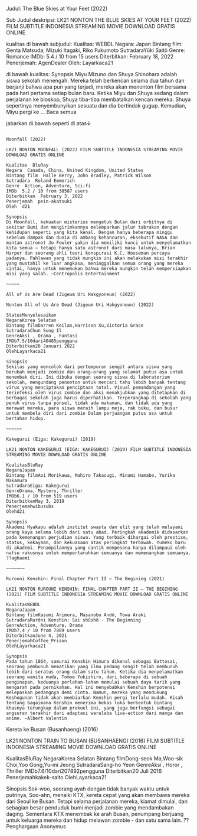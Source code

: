 Judul:
The Blue Skies at Your Feet (2022)

Sub Judul deskripsi:
LK21 NONTON THE BLUE SKIES AT YOUR FEET (2022) FILM SUBTITLE INDONESIA STREAMING MOVIE DOWNLOAD GRATIS ONLINE

kualitas di bawah subjudul:
Kualitas: WEBDL
Negara: Japan
Bintang film: Genta Matsuda, Mizuki Itagaki, Riko Fukumoto
SutradaraYûki Saitô
Genre: Romance
IMDb: 5.4 / 10 from 15 users
Diterbitkan: February 18, 2022
Penerjemah: AgenDealer
Oleh: Layarkaca21

di bawah kualitas:
Synopsis
Miyu Mizuno dan Shuya Shinohara adalah siswa sekolah menengah. Mereka telah berkencan selama dua tahun dan berjanji bahwa apa pun yang terjadi, mereka akan menonton film bersama pada hari pertama setiap bulan baru. Ketika Miyu dan Shuya sedang dalam perjalanan ke bioskop, Shuya tiba-tiba membatalkan kencan mereka. Shuya sepertinya menyembunyikan sesuatu dan dia bertindak gugup. Kemudian, Miyu pergi ke ... Baca semua

jabarkan di bawah seperti di atas↓

~~~~~~~~

Moonfall (2022)

LK21 NONTON MOONFALL (2022) FILM SUBTITLE INDONESIA STREAMING MOVIE DOWNLOAD GRATIS ONLINE

Kualitas  BluRay
Negara  Canada, China, United Kingdom, United States
Bintang film  Halle Berry, John Bradley, Patrick Wilson
Sutradara  Roland Emmerich
Genre  Action, Adventure, Sci-fi
IMDb  5.2 / 10 from 38587 users
Diterbitkan  February 3, 2022
Penerjemah  pein-akatsuki
Oleh  d21

Synopsis
Di Moonfall, kekuatan misterius mengetuk Bulan dari orbitnya di sekitar Bumi dan mengirimkannya melemparkan jalur tabrakan dengan kehidupan seperti yang kita kenal. Dengan hanya beberapa minggu sebelum dampak dan dunia di ambang kehancuran, eksekutif NASA dan mantan astronot Jo Fowler yakin dia memiliki kunci untuk menyelamatkan kita semua – tetapi hanya satu astronot dari masa lalunya, Brian Harper dan seorang ahli teori konspirasi K.C. Houseman percaya padanya. Pahlawan yang tidak mungkin ini akan melakukan misi terakhir yang mustahil ke luar angkasa, meninggalkan semua orang yang mereka cintai, hanya untuk menemukan bahwa mereka mungkin telah mempersiapkan misi yang salah. —Centropolis Entertainment

~~~~~

All of Us Are Dead (Jigeum Uri Hakgyoneun) (2022)

Nonton All of Us Are Dead (Jigeum Uri Hakgyoneun) (2022)

StatusMenyelesaikan
NegaraKorea Selatan
Bintang filmDarren Keilan,Harrison Xu,Victoria Grace
SutradaraChun Sung Il
GenreAksi , Drama , Fantasi
IMDb7.5/10dari40485pengguna
Diterbitkan28 Januari 2022
OlehLayarkaca21

Sinopsis
Sekilas yang mencolok dari pertempuran sengit antara siswa yang berubah menjadi zombie dan orang-orang yang selamat putus asa untuk menembak diri. Ini dibuka dengan seorang siswa di laboratorium sekolah, mengundang penonton untuk mencari tahu lebih banyak tentang virus yang menciptakan penciptaan total. Visual pemandangan yang terinfeksi oleh virus zombie dan aksi menakjubkan yang ditetapkan di berbagai sekolah juga harus diperhatikan. Terperangkap di sekolah yang penuh virus tanpa ponsel, tidak ada makanan, dan tidak ada yang merawat mereka, para siswa meraih lampu meja, rak buku, dan busur untuk membela diri dari zombie Dalam perjuangan putus asa untuk bertahan hidup.

~~~~~~

Kakegurui (Eiga: Kakegurui) (2019)

LK21 NONTON KAKEGURUI (EIGA: KAKEGURUI) (2019) FILM SUBTITLE INDONESIA STREAMING MOVIE DOWNLOAD GRATIS ONLINE

KualitasBluRay
NegaraJapan
Bintang filmAoi Morikawa, Mahiro Takasugi, Minami Hamabe, Yurika Nakamura
SutradaraEiga: Kakegurui
GenreDrama, Mystery, Thriller
IMDb6.1 / 10 from 519 users
DiterbitkanMay 3, 2019
Penerjemahwibusubs
Olehd21

Synopsis
Akademi Hyakaou adalah institut swasta dan elit yang telah melayani orang kaya selama lebih dari satu abad. Peringkat akademik didasarkan pada kemenangan perjudian siswa. Yang terbaik dihargai oleh prestise, status, kekayaan, dan kekuasaan atas peringkat terbawah. Yumeko baru di akademi. Penampilannya yang cantik mempesona hanya dilampaui oleh nafsu rakusnya untuk mempertaruhkan semuanya dan memenangkan semuanya. ??aghaemi

~~~~~~~

Rurouni Kenshin: Final Chapter Part II – The Begining (2021)

LK21 NONTON RUROUNI KENSHIN: FINAL CHAPTER PART II – THE BEGINING (2021) FILM SUBTITLE INDONESIA STREAMING MOVIE DOWNLOAD GRATIS ONLINE

KualitasWEBDL
NegaraJapan
Bintang filmKasumi Arimura, Masanobu Andô, Towa Araki
SutradaraRurôni Kenshin: Sai shûshô - The Beginning
GenreAction, Adventure, Drama
IMDb7.4 / 10 from 7889 users
DiterbitkanJune 4, 2021
PenerjemahCoffee_Prison
OlehLayarkaca21

Synopsis
Pada tahun 1864, samurai Kenshin Himura dikenal sebagai Battosai, seorang pembunuh mematikan yang ilmu pedang sengit telah membunuh lebih dari seratus orang dalam satu tahun. Ketika dia menyelamatkan seorang wanita muda, Tomoe Yukishiro, dari beberapa di sebuah penginapan, keduanya perlahan-lahan memulai sebuah daya tarik yang mengarah pada pernikahan. Hal ini menyebabkan Kenshin berpotensi melepaskan pedangnya demi cinta. Namun, mereka yang mendukung Keshogunan tidak akan membiarkan Kenshin pergi terlalu mudah. Kisah tentang bagaimana Kenshin menerima bekas luka berbentuk bintang khasnya terungkap dalam prekuel ini, yang juga berfungsi sebagai angsuran terakhir dari adaptasi waralaba live-action dari manga dan anime. —Albert Valentin

~~~~~~~~~

Kereta ke Busan (Busanhaeng) (2016)

LK21 NONTON TRAIN TO BUSAN (BUSANHAENG) (2016) FILM SUBTITLE INDONESIA STREAMING MOVIE DOWNLOAD GRATIS ONLINE

KualitasBluRay
NegaraKorea Selatan
Bintang filmDong-seok Ma,Woo-sik Choi,Yoo Gong,Yu-mi Jeong
SutradaraSang-ho Yeon
GenreAksi , Horor , Thriller
IMDb7.6/10dari207892pengguna
Diterbitkan20 Juli 2016
Penerjemahkakek-salto
OlehLayarkaca21

Sinopsis
Sok-woo, seorang ayah dengan tidak banyak waktu untuk putrinya, Soo-ahn, menaiki KTX, kereta cepat yang akan membawa mereka dari Seoul ke Busan. Tetapi selama perjalanan mereka, kiamat dimulai, dan sebagian besar penduduk bumi menjadi zombie yang mendambakan daging. Sementara KTX menembak ke arah Busan, penumpang berjuang untuk keluarga mereka dan hidup melawan zombie - dan satu sama lain. ??Penghargaan Anonymus